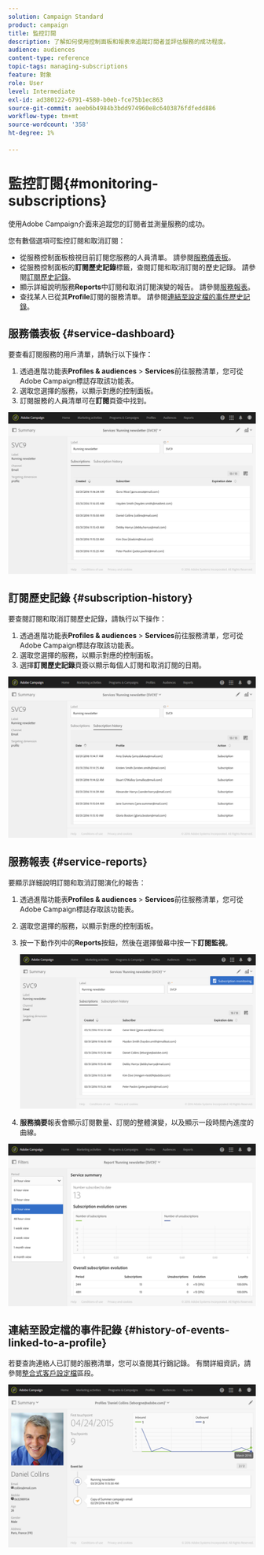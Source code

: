 ```yaml
---
solution: Campaign Standard
product: campaign
title: 監控訂閱
description: 了解如何使用控制面板和報表來追蹤訂閱者並評估服務的成功程度。
audience: audiences
content-type: reference
topic-tags: managing-subscriptions
feature: 對象
role: User
level: Intermediate
exl-id: ad380122-6791-4580-b0eb-fce75b1ec863
source-git-commit: aeeb6b4984b3bdd974960e8c6403876fdfedd886
workflow-type: tm+mt
source-wordcount: '358'
ht-degree: 1%

---
```


# 監控訂閱{#monitoring-subscriptions}

使用Adobe Campaign介面來追蹤您的訂閱者並測量服務的成功。

您有數個選項可監控訂閱和取消訂閱：

* 從服務控制面板檢視目前訂閱您服務的人員清單。 請參閱[服務儀表板](#service-dashboard)。
* 從服務控制面板的&#x200B;**訂閱歷史記錄**&#x200B;標籤，查閱訂閱和取消訂閱的歷史記錄。 請參閱[訂閱歷史記錄](#subscription-history)。
* 顯示詳細說明服務&#x200B;**Reports**&#x200B;中訂閱和取消訂閱演變的報告。 請參閱[服務報表](#service-reports)。
* 查找某人已從其&#x200B;**Profile**&#x200B;訂閱的服務清單。 請參閱[連結至設定檔的事件歷史記錄](#history-of-events-linked-to-a-profile)。

## 服務儀表板 {#service-dashboard}

要查看訂閱服務的用戶清單，請執行以下操作：

1. 透過進階功能表&#x200B;**Profiles &amp; audiences** > **Services**&#x200B;前往服務清單，您可從Adobe Campaign標誌存取該功能表。
1. 選取您選擇的服務，以顯示對應的控制面板。
1. 訂閱服務的人員清單可在&#x200B;**訂閱**&#x200B;頁簽中找到。

![](assets/lp_monitoring_subscriptions_1.png)

## 訂閱歷史記錄 {#subscription-history}

要查閱訂閱和取消訂閱歷史記錄，請執行以下操作：

1. 透過進階功能表&#x200B;**Profiles &amp; audiences** > **Services**&#x200B;前往服務清單，您可從Adobe Campaign標誌存取該功能表。
1. 選取您選擇的服務，以顯示對應的控制面板。
1. 選擇&#x200B;**訂閱歷史記錄**&#x200B;頁簽以顯示每個人訂閱和取消訂閱的日期。

![](assets/lp_monitoring_subscriptions_2.png)

## 服務報表 {#service-reports}

要顯示詳細說明訂閱和取消訂閱演化的報告：

1. 透過進階功能表&#x200B;**Profiles &amp; audiences** > **Services**&#x200B;前往服務清單，您可從Adobe Campaign標誌存取該功能表。
1. 選取您選擇的服務，以顯示對應的控制面板。
1. 按一下動作列中的&#x200B;**Reports**&#x200B;按鈕，然後在選擇螢幕中按一下&#x200B;**訂閱監視**。

   ![](assets/lp_monitoring_subscriptions_3.png)

1. **服務摘要**&#x200B;報表會顯示訂閱數量、訂閱的整體演變，以及顯示一段時間內進度的曲線。

![](assets/lp_monitoring_subscriptions_4.png)

## 連結至設定檔的事件記錄 {#history-of-events-linked-to-a-profile}

若要查詢連絡人已訂閱的服務清單，您可以查閱其行銷記錄。 有關詳細資訊，請參閱[整合式客戶設定檔](../../audiences/using/integrated-customer-profile.md)區段。

![](assets/lp_monitoring_subscriptions_5.png)
